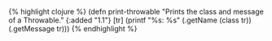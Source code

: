 {% highlight clojure %}
(defn print-throwable
  "Prints the class and message of a Throwable."
  {:added "1.1"}
  [tr]
  (printf "%s: %s" (.getName (class tr)) (.getMessage tr)))
{% endhighlight %}
